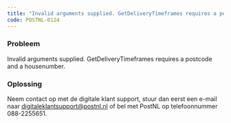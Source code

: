 ```yaml
---
title: "Invalid arguments supplied. GetDeliveryTimeframes requires a postcode and a housenumber."
code: POSTNL-0124
---
```



<p><h3>Probleem</h3></p><p>Invalid arguments supplied. GetDeliveryTimeframes requires a postcode and a housenumber.</p><p><h3>Oplossing</h3></p><p>Neem contact op met de digitale klant support, stuur dan eerst een e-mail naar <a href="mailto:digitaleklantsupport@postnl.nl" class="external-link" rel="nofollow">digitaleklantsupport@postnl.nl</a> of bel met PostNL op telefoonnummer 088-2255651.</p>
